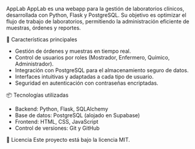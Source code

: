AppLab
AppLab es una webapp para la gestión de laboratorios clínicos, desarrollada con Python, Flask y PostgreSQL. 
Su objetivo es optimizar el flujo de trabajo de laboratorios, permitiendo la administración eficiente de muestras, órdenes y reportes.

🚀 Características principales
- Gestión de órdenes y muestras en tiempo real.
- Control de usuarios por roles (Mostrador, Enfermero, Químico, Administrador).
- Integración con PostgreSQL para el almacenamiento seguro de datos.
- Interfaces intuitivas y adaptadas a cada tipo de usuario.
- Seguridad en autenticación con contraseñas encriptadas.

📦 Tecnologías utilizadas
- Backend: Python, Flask, SQLAlchemy
- Base de datos: PostgreSQL (alojado en Supabase)
- Frontend: HTML, CSS, JavaScript
- Control de versiones: Git y GitHub

📄 Licencia
Este proyecto está bajo la licencia MIT.
